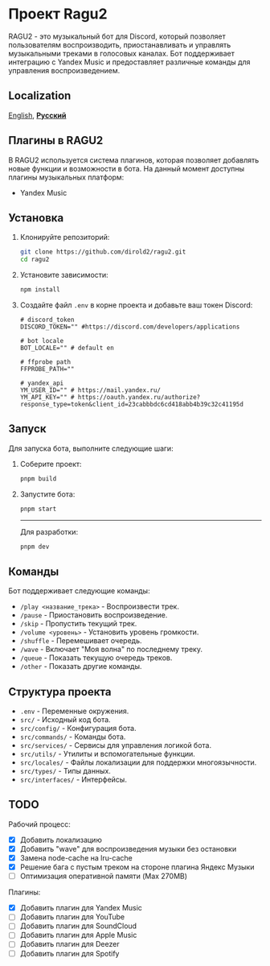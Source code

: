 # Проект Ragu2

RAGU2 - это музыкальный бот для Discord, который позволяет пользователям воспроизводить, приостанавливать и управлять музыкальными треками в голосовых каналах. Бот поддерживает интеграцию с Yandex Music и предоставляет различные команды для управления воспроизведением.

## Localization

[English](../../README.md), [__Русский__](./README.md)

## Плагины в RAGU2

В RAGU2 используется система плагинов, которая позволяет добавлять новые функции и возможности в бота. На данный момент доступны плагины музыкальных платформ:

- Yandex Music

## Установка

1. Клонируйте репозиторий:

   ```bash
   git clone https://github.com/dirold2/ragu2.git
   cd ragu2
   ```

2. Установите зависимости:

   ```bash
   npm install
   ```

3. Создайте файл `.env` в корне проекта и добавьте ваш токен Discord:

   ```env
   # discord_token
   DISCORD_TOKEN="" #https://discord.com/developers/applications

   # bot locale
   BOT_LOCALE="" # default en

   # ffprobe path
   FFPROBE_PATH="" 

   # yandex_api
   YM_USER_ID="" # https://mail.yandex.ru/
   YM_API_KEY="" # https://oauth.yandex.ru/authorize?response_type=token&client_id=23cabbbdc6cd418abb4b39c32c41195d
   ```

## Запуск

Для запуска бота, выполните следующие шаги:

1. Соберите проект:

   ```bash
   pnpm build
   ```

2. Запустите бота:

   ```bash
   pnpm start
   ```

   ________________________

   Для разработки:

   ```bash
   pnpm dev
   ```

## Команды

Бот поддерживает следующие команды:

- `/play <название_трека>` - Воспроизвести трек.
- `/pause` - Приостановить воспроизведение.
- `/skip` - Пропустить текущий трек.
- `/volume <уровень>` - Установить уровень громкости.
- `/shuffle` - Перемешивает очередь.
- `/wave` - Включает "Моя волна" по последнему треку.
- `/queue` - Показать текущую очередь треков.
- `/other` - Показать другие команды.

## Структура проекта

- `.env` - Переменные окружения.
- `src/` - Исходный код бота.
- `src/config/` - Конфигурация бота.
- `src/commands/` - Команды бота.
- `src/services/` - Сервисы для управления логикой бота.
- `src/utils/` - Утилиты и вспомогательные функции.
- `src/locales/` - Файлы локализации для поддержки многоязычности.
- `src/types/` - Типы данных.
- `src/interfaces/` - Интерфейсы.

## TODO

Рабочий процесс:

- [x] Добавить локализацию
- [x] Добавить "wave" для воспроизведения музыки без остановки
- [x] Замена node-cache на lru-cache
- [x] Решение бага с пустым треком на стороне плагина Яндекс Музыки
- [ ] Оптимизация оперативной памяти (Max 270MB)

Плагины:

- [x] Добавить плагин для Yandex Music
- [ ] Добавить плагин для YouTube
- [ ] Добавить плагин для SoundCloud
- [ ] Добавить плагин для Apple Music
- [ ] Добавить плагин для Deezer
- [ ] Добавить плагин для Spotify
